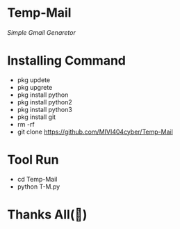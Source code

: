 # Temp-Mail
###### Simple Gmail Genaretor
# Installing Command
- pkg updete
- pkg upgrete 
- pkg install python 
- pkg install python2 
- pkg install python3
- pkg install git
- rm -rf 
- git clone https://github.com/MIVI404cyber/Temp-Mail
# Tool Run
- cd Temp-Mail
- python T-M.py
# Thanks All(💝)
